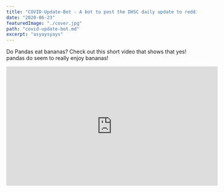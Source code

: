 ```yaml
---
title: "COVID-Update-Bot - A bot to post the DHSC daily update to reddit"
date: "2020-06-23"
featuredImage: "./cover.jpg"
path: "covid-update-bot.md"
excerpt: "asyaysyays"
---
```


Do Pandas eat bananas? Check out this short video that shows that yes! pandas do seem to really enjoy bananas!

<iframe width="560" height="315" src="https://www.youtube.com/embed/4SZl1r2O_bY" frameborder="0" allowfullscreen></iframe>